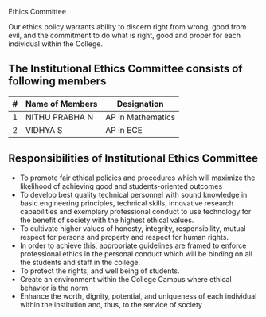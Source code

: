 Ethics Committee

Our ethics policy warrants ability to discern right from wrong, good from evil, and the commitment to do what is right, good and proper for each individual within the College.

## The Institutional Ethics Committee consists of following members

| # | Name of Members | Designation |
| --- | --- | --- |
| 1   | NITHU PRABHA N | AP in Mathematics |
| 2   | VIDHYA S | AP in ECE |

## Responsibilities of Institutional Ethics Committee

* To promote fair ethical policies and procedures which will maximize the likelihood of achieving good and students-oriented outcomes  
* To develop best quality technical personnel with sound knowledge in basic engineering principles, technical skills, innovative research capabilities and exemplary professional conduct to use technology for the benefit of society with the highest ethical values.  
* To cultivate higher values of honesty, integrity, responsibility, mutual respect for persons and property and respect for human rights.  
* In order to achieve this, appropriate guidelines are framed to enforce professional ethics in the personal conduct which will be binding on all the students and staff in the college.  
* To protect the rights, and well being of students.  
* Create an environment within the College Campus where ethical behavior is the norm  
* Enhance the worth, dignity, potential, and uniqueness of each individual within the institution and, thus, to the service of society

